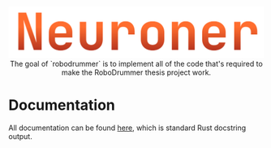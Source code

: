 <p align="center">
    <img src="./docs/robodrummer.svg" />
    <br>
    The goal of `robodrummer` is to implement all of the code that's required to make the RoboDrummer thesis project work.
</p>

# Documentation
All documentation can be found [here], which is standard Rust docstring output.

[here]: https://github.ugent.be/pages/RoboDrummer/robodrummer/robodrummer/

